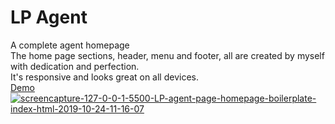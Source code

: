 # LP Agent
 A complete agent homepage
<br>
The home page sections, header, menu and footer, all are created by myself with dedication and perfection.<br>
It's responsive and looks great on all devices.
<br>
<a href="https://mastternick.ml/projects/agent-page/" target="_blank">Demo</a> 
<br>
<a href="https://mastternick.ml/projects/agent-page/" target="_blank"><img src="https://i.imgur.com/W3lM1PT.jpg" alt="screencapture-127-0-0-1-5500-LP-agent-page-homepage-boilerplate-index-html-2019-10-24-11-16-07" border="0"></a>


